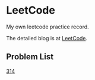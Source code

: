 # LeetCode

My own leetcode practice record.

The detailed blog is at [LeetCode](https://www.wolai.com/tony5t4rk/6dxxdnKmbu3rpFuKtFyGvj).

## Problem List

[314](https://github.com/Tony5t4rk/LeetCode/blob/master/daily/2021/03/2021-3-23(314).py) 